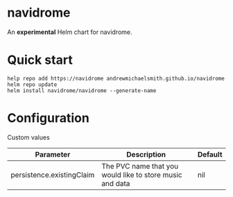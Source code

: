 # navidrome

An **experimental** Helm chart for navidrome.

# Quick start

```
help repo add https://navidrome andrewmichaelsmith.github.io/navidrome
helm repo update   
helm install navidrome/navidrome --generate-name
```

# Configuration

Custom values

| Parameter                 | Description | Default |
| ------------------------- | ----------- | ------- |
| persistence.existingClaim | The PVC name that you would like to store music and data | nil |


